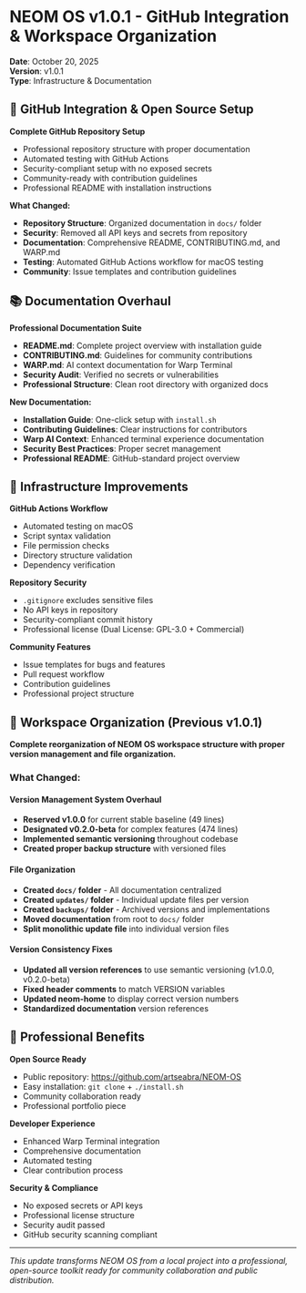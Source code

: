 # NEOM OS v1.0.1 - GitHub Integration & Workspace Organization

**Date**: October 20, 2025  
**Version**: v1.0.1  
**Type**: Infrastructure & Documentation

## 🚀 GitHub Integration & Open Source Setup

**Complete GitHub Repository Setup**
- Professional repository structure with proper documentation
- Automated testing with GitHub Actions
- Security-compliant setup with no exposed secrets
- Community-ready with contribution guidelines
- Professional README with installation instructions

**What Changed:**
- **Repository Structure**: Organized documentation in `docs/` folder
- **Security**: Removed all API keys and secrets from repository
- **Documentation**: Comprehensive README, CONTRIBUTING.md, and WARP.md
- **Testing**: Automated GitHub Actions workflow for macOS testing
- **Community**: Issue templates and contribution guidelines

## 📚 Documentation Overhaul

**Professional Documentation Suite**
- **README.md**: Complete project overview with installation guide
- **CONTRIBUTING.md**: Guidelines for community contributions
- **WARP.md**: AI context documentation for Warp Terminal
- **Security Audit**: Verified no secrets or vulnerabilities
- **Professional Structure**: Clean root directory with organized docs

**New Documentation:**
- **Installation Guide**: One-click setup with `install.sh`
- **Contributing Guidelines**: Clear instructions for contributors
- **Warp AI Context**: Enhanced terminal experience documentation
- **Security Best Practices**: Proper secret management
- **Professional README**: GitHub-standard project overview

## 🔧 Infrastructure Improvements

**GitHub Actions Workflow**
- Automated testing on macOS
- Script syntax validation
- File permission checks
- Directory structure validation
- Dependency verification

**Repository Security**
- `.gitignore` excludes sensitive files
- No API keys in repository
- Security-compliant commit history
- Professional license (Dual License: GPL-3.0 + Commercial)

**Community Features**
- Issue templates for bugs and features
- Pull request workflow
- Contribution guidelines
- Professional project structure

## 🧹 Workspace Organization (Previous v1.0.1)

**Complete reorganization of NEOM OS workspace structure with proper version management and file organization.**

### What Changed:

#### **Version Management System Overhaul**
- **Reserved v1.0.0** for current stable baseline (49 lines)
- **Designated v0.2.0-beta** for complex features (474 lines) 
- **Implemented semantic versioning** throughout codebase
- **Created proper backup structure** with versioned files

#### **File Organization**
- **Created `docs/` folder** - All documentation centralized
- **Created `updates/` folder** - Individual update files per version
- **Created `backups/` folder** - Archived versions and implementations
- **Moved documentation** from root to `docs/` folder
- **Split monolithic update file** into individual version files

#### **Version Consistency Fixes**
- **Updated all version references** to use semantic versioning (v1.0.0, v0.2.0-beta)
- **Fixed header comments** to match VERSION variables
- **Updated neom-home** to display correct version numbers
- **Standardized documentation** version references

## 🎯 Professional Benefits

**Open Source Ready**
- Public repository: https://github.com/artseabra/NEOM-OS
- Easy installation: `git clone` + `./install.sh`
- Community collaboration ready
- Professional portfolio piece

**Developer Experience**
- Enhanced Warp Terminal integration
- Comprehensive documentation
- Automated testing
- Clear contribution process

**Security & Compliance**
- No exposed secrets or API keys
- Professional license structure
- Security audit passed
- GitHub security scanning compliant

---

*This update transforms NEOM OS from a local project into a professional, open-source toolkit ready for community collaboration and public distribution.*
